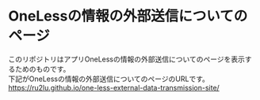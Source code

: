 # OneLessの情報の外部送信についてのページ
このリポジトリはアプリOneLessの情報の外部送信についてのページを表示するためのものです。<br>
下記がOneLessの情報の外部送信についてのページのURLです。<br>
https://ru2lu.github.io/one-less-external-data-transmission-site/
